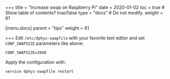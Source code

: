 +++
title = "Increase swap on Raspberry Pi"
date = 2020-01-02
toc = true  # Show table of contents? true/false
type = "docs"  # Do not modify.
weight = 61

[menu.docs]
  parent = "tips"
  weight = 61


+++
Edit `/etc/dphys-swapfile` with your favorite text editor and set `CONF_SWAPSIZE` parameters like above:
```
CONF_SWAPSIZE=2048
```
Apply the configuration with:
```bash
service dphys-swapfile restart
```

